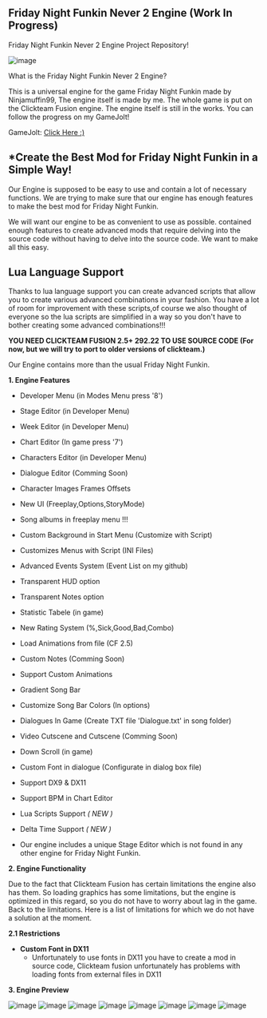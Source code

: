## Friday Night Funkin Never 2 Engine (Work In Progress)
Friday Night Funkin Never 2 Engine Project Repository!

![image](https://github.com/user-attachments/assets/8e584a3a-0fbf-435a-8781-d655ebd79b8b)

What is the Friday Night Funkin Never 2 Engine?

This is a universal engine for the game Friday Night Funkin made 
by Ninjamuffin99, The engine itself is made by me. The whole game 
is put on the Clickteam Fusion engine. The engine itself is still 
in the works. You can follow the progress on my GameJolt!

GameJolt: [Click Here :)](https://gamejolt.com/invite/SzymexStudio)


## *Create the Best Mod for **Friday Night Funkin** in a Simple Way!

Our Engine is supposed to be easy to use and contain a lot of necessary 
functions. We are trying to make sure that our engine has enough features 
to make the best mod for Friday Night Funkin.

We will want our engine to be as convenient to use as possible. 
contained enough features to create advanced mods that require delving into the source code 
without having to delve into the source code. We want to make all this easy.

## Lua Language Support

Thanks to lua language support you can create advanced scripts that allow you to create various advanced 
combinations in your fashion. You have a lot of room for improvement with these scripts,of course we also 
thought of everyone so the lua scripts are simplified in a way so you don't have to bother creating some 
advanced combinations!!!

**YOU NEED CLICKTEAM FUSION 2.5+ 292.22 TO USE SOURCE CODE (For now, but we will try to port to older versions of clickteam.)**

Our Engine contains more than the usual Friday Night Funkin. 

**1. Engine Features**

- Developer Menu (in Modes Menu press '8')

- Stage Editor (in Developer Menu)

- Week Editor (in Developer Menu)

- Chart Editor (In game press '7')

- Characters Editor (in Developer Menu)

- Dialogue Editor (Comming Soon)

- Character Images Frames Offsets

- New UI (Freeplay,Options,StoryMode)

- Song albums in freeplay menu !!!

- Custom Background in Start Menu (Customize with Script)

- Customizes Menus with Script (INI Files)

- Advanced Events System (Event List on my github)

- Transparent HUD option

- Transparent Notes option

- Statistic Tabele (in game)

- New Rating System (%,Sick,Good,Bad,Combo)

- Load Animations from file (CF 2.5)

- Custom Notes (Comming Soon)

- Support Custom Animations

- Gradient Song Bar

- Customize Song Bar Colors (In options)

- Dialogues In Game (Create TXT file 'Dialogue.txt' in song folder)

- Video Cutscene and Cutscene (Comming Soon)

- Down Scroll (in game)

- Custom Font in dialogue (Configurate in dialog box file)

- Support DX9 & DX11

- Support BPM in Chart Editor

- Lua Scripts Support *( NEW )*

- Delta Time Support *( NEW )*

- Our engine includes a unique Stage Editor which is not found in any other engine for Friday Night Funkin.

**2. Engine Functionality**

Due to the fact that Clickteam Fusion has certain limitations the engine also has them. So loading 
graphics has some limitations, but the engine is optimized in this regard, so you do not have to worry 
about lag in the game. Back to the limitations. Here is a list of limitations for which we do not have a 
solution at the moment. 

**2.1 Restrictions**
- **Custom Font in DX11**
  - Unfortunately to use fonts in DX11 you have to create a mod in source code, Clickteam fusion unfortunately has problems with loading fonts from external files in DX11  

**3. Engine Preview**

![image](https://github.com/user-attachments/assets/768a0e1b-516e-45b7-9c96-ebc4d40a7238)
![image](https://github.com/user-attachments/assets/c97a9769-c1da-4691-a24e-0695678450d5)
![image](https://github.com/user-attachments/assets/e6b65270-7546-42aa-bec4-4313cdd0d437)
![image](https://github.com/user-attachments/assets/4e7f37b9-633e-409d-99a7-22702bd68190)
![image](https://github.com/user-attachments/assets/c3587a10-451e-4d66-a1f8-dadd147061d6)
![image](https://github.com/user-attachments/assets/4ad4fa9d-c812-4622-af36-66d3bcc9b93e)
![image](https://github.com/user-attachments/assets/0af00861-84fa-45bb-b6a5-3ac4d76b5339)
![image](https://github.com/user-attachments/assets/c8cb2260-f055-4e44-aaf4-0c68b256a5b5)




